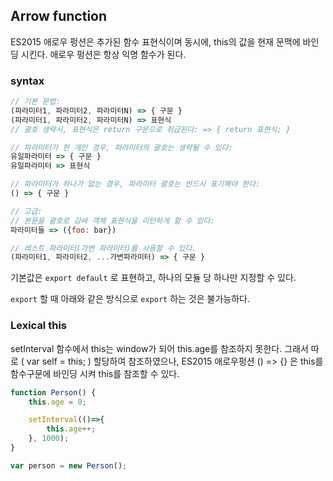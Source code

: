 ## Arrow function

ES2015 애로우 펑션은 추가된 함수 표현식이며 동시에, this의 값을 현재 문맥에 바인딩 시킨다. 애로우 펑션은 항상 익명 함수가 된다.


### syntax

```javascript
// 기본 문법:
(파라미터1, 파라미터2, 파라미터N) => { 구문 }
(파라미터1, 파라미터2, 파라미터N) => 표현식
// 괄호 생략시, 표현식은 return 구문으로 취급된다: => { return 표현식; }

// 파라미터가 한 개인 경우, 파라미터의 괄호는 생략될 수 있다:
유일파라미터 => { 구문 }
유일파라미터 => 표현식

// 파라미터가 하나가 없는 경우, 파라미터 괄호는 반드시 표기해야 한다:
() => { 구문 }

// 고급:
// 본문을 괄호로 감싸 객체 표현식을 리턴하게 할 수 있다:
파라미터들 => ({foo: bar})

// 레스트 파라미터(가변 파라미터)를 사용할 수 있다.
(파라미터1, 파라미터2, ...가변파라미터) => { 구문 }
```

기본값은 `export default` 로 표현하고, 하나의 모듈 당 하나만 지정할 수 있다.

`export` 할 때 아래와 같은 방식으로 `export` 하는 것은 불가능하다.




### Lexical this

setInterval 함수에서 this는 window가 되어 this.age를 참조하지 못한다. 그래서 따로 ( var self = this; ) 할당하여 참조하였으나,
ES2015 애로우펑션 () => {} 은 this를 함수구문에 바인딩 시켜 this를 참조할 수 있다.


```javascript
function Person() {
	this.age = 0;

	setInterval(()=>{
		this.age++;
	}, 1000);
}

var person = new Person();
```





